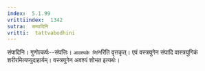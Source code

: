 ```yaml
---
index:  5.1.99
vrittiindex:  1342
sutra:  सम्पादिनि
vritti:  tattvabodhini 
---
```


संपादिनि। गुणोत्कर्षः--संपत्तिः। `आवश्यके णिनि`रिति वृत्तकृत्। एवं वस्त्रयुगेन संपादि वास्त्रयुगिकं शरीरमित्यप्युदाहार्यम्। वस्त्रयुगेन अवश्यं शोभत इत्यर्थः। 

